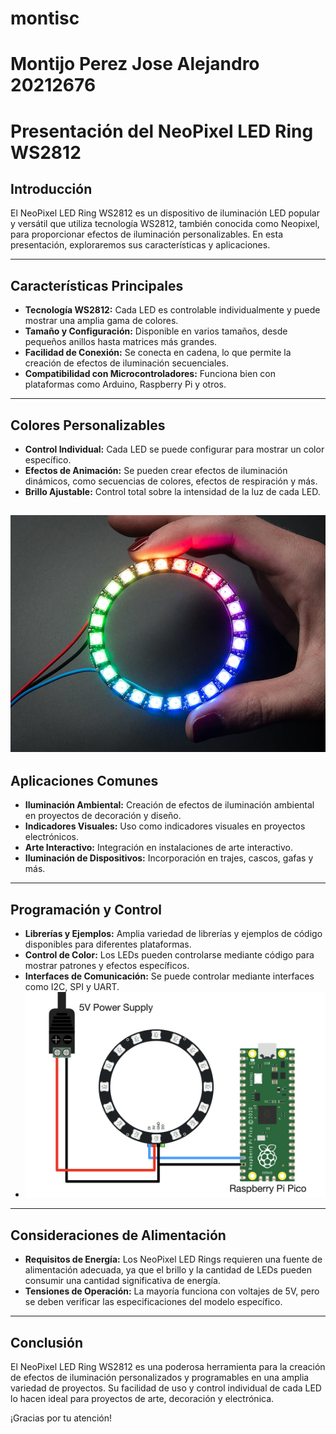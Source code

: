 # montisc
# Montijo Perez Jose Alejandro 20212676

# Presentación del NeoPixel LED Ring WS2812

## Introducción

El NeoPixel LED Ring WS2812 es un dispositivo de iluminación LED popular y versátil que utiliza tecnología WS2812, también conocida como Neopixel, para proporcionar efectos de iluminación personalizables. En esta presentación, exploraremos sus características y aplicaciones.

---

## Características Principales

- **Tecnología WS2812:** Cada LED es controlable individualmente y puede mostrar una amplia gama de colores.
- **Tamaño y Configuración:** Disponible en varios tamaños, desde pequeños anillos hasta matrices más grandes.
- **Facilidad de Conexión:** Se conecta en cadena, lo que permite la creación de efectos de iluminación secuenciales.
- **Compatibilidad con Microcontroladores:** Funciona bien con plataformas como Arduino, Raspberry Pi y otros.

---

## Colores Personalizables

- **Control Individual:** Cada LED se puede configurar para mostrar un color específico.
- **Efectos de Animación:** Se pueden crear efectos de iluminación dinámicos, como secuencias de colores, efectos de respiración y más.
- **Brillo Ajustable:** Control total sobre la intensidad de la luz de cada LED.

![NeoPixel LED RING](led1.jpg)
---

## Aplicaciones Comunes

- **Iluminación Ambiental:** Creación de efectos de iluminación ambiental en proyectos de decoración y diseño.
- **Indicadores Visuales:** Uso como indicadores visuales en proyectos electrónicos.
- **Arte Interactivo:** Integración en instalaciones de arte interactivo.
- **Iluminación de Dispositivos:** Incorporación en trajes, cascos, gafas y más.

---

## Programación y Control

- **Librerías y Ejemplos:** Amplia variedad de librerías y ejemplos de código disponibles para diferentes plataformas.
- **Control de Color:** Los LEDs pueden controlarse mediante código para mostrar patrones y efectos específicos.
- **Interfaces de Comunicación:** Se puede controlar mediante interfaces como I2C, SPI y UART.
- ![NeoPixel LED RING](led2.png)

---

## Consideraciones de Alimentación

- **Requisitos de Energía:** Los NeoPixel LED Rings requieren una fuente de alimentación adecuada, ya que el brillo y la cantidad de LEDs pueden consumir una cantidad significativa de energía.
- **Tensiones de Operación:** La mayoría funciona con voltajes de 5V, pero se deben verificar las especificaciones del modelo específico.

---

## Conclusión

El NeoPixel LED Ring WS2812 es una poderosa herramienta para la creación de efectos de iluminación personalizados y programables en una amplia variedad de proyectos. Su facilidad de uso y control individual de cada LED lo hacen ideal para proyectos de arte, decoración y electrónica.

¡Gracias por tu atención!
